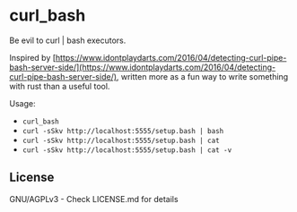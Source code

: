 # curl_bash

Be evil to curl | bash executors.

Inspired by [https://www.idontplaydarts.com/2016/04/detecting-curl-pipe-bash-server-side/](https://www.idontplaydarts.com/2016/04/detecting-curl-pipe-bash-server-side/), written more as a fun way to write something with rust than a useful tool.

Usage:

- `curl_bash`
- `curl -sSkv http://localhost:5555/setup.bash | bash`
- `curl -sSkv http://localhost:5555/setup.bash | cat`
- `curl -sSkv http://localhost:5555/setup.bash | cat -v`

License
-------
GNU/AGPLv3 - Check LICENSE.md for details
